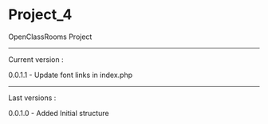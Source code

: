 # Project_4
OpenClassRooms Project

-----------------------

Current version :

0.0.1.1 - Update font links in index.php

-----------------------

Last versions :

0.0.1.0 - Added Initial structure

